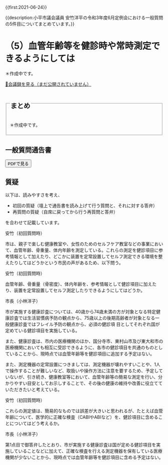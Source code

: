 {{first:2021-06-24}}

{{description:小平市議会議員 安竹洋平の令和3年度6月定例会における一般質問の5件目についてまとめています。}}

# （5）血管年齢等を健診時や常時測定できるようにしては

＊作成中です。

<p class="read-kaigiroku"><a href="">📄会議録を見る（まだ公開されていません）</a></p>

<fieldset class="point">
  <legend><h2> まとめ </h2></legend>

＊作成中です。

</fieldset>

## 一般質問通告書
<script src="https://documentcloud.adobe.com/view-sdk/main.js" defer></script>
<script type="text/javascript">
const showPDF = (url) => {
    const adobeDCView = new AdobeDC.View({clientId: "897dee58a3dd4a01b1de491cc8e563c3", locale: "ja-JP"});
    const fileName = (url.match(/^(?:[^:\/?#]+:)?(?:\/\/[^\/?#]*)?(?:([^?#]*\/)([^\/?#]*))?(\?[^#]*)?(?:#.*)?$/) ?? [])[2];
    adobeDCView.previewFile({
        content:   {location: {url: url}},
        metaData: {fileName: fileName}
    }, {embedMode: "LIGHT_BOX"});
}
</script>

<button onclick='showPDF("./202106-ippan-situmon-yasutake-5.pdf")' class="pdf-view-button">PDFで見る</button>

## 質疑

<div class="situgi">

以下は、読みやすさを考え、

- 初回の質疑（壇上で通告書を読み上げて行う質問と、それに対する答弁）
- 再質問の質疑（自席に戻ってから行う再質問と答弁）

を合わせて記載しています。


<div class="balloon bl-left">安竹（初回質問時）<br><div>

市は、親子で楽しむ健康教室や、女性のためのセルフケア教室などの事業において、血管年齢、骨重量、体内年齢を測定している。これらの測定を健診項目に参考情報として加えたり、どこかに装置を定常設置してセルフ測定できる環境を整えたりしてはどうかという市民の声があるため、以下問う。

</div></div>

<div class="balloon bl-left">安竹（初回質問時）<br><div>

血管年齢、骨重量（骨密度）、体内年齢を、参考情報として健診項目に加えたり、装置を定常設置してセルフ測定したりできるようにしてはどうか。

</div></div>

<div class="balloon bl-right">市長（小林洋子）<br><div>

市が実施する健康診査については、40歳から74歳未満の方が対象となる特定健康診査では生活習慣病予防の観点から、75歳以上の後期高齢者が対象となる一般健康診査ではフレイル予防の観点から、必須の健診項
目としてそれぞれ国が定めている健診項目を実施している。

また、健康診査は、市内の医療機関のほか、国分寺市、東村山市及び東大和市の医療機関においても相互に受診できるように、各市の健診項目を共通のものとしていることから、現時点では血管年齢等を健診項目に追加する予定はない。

また、測定機器の定常設置につきましては、測定機器が壊れやすいことや、1人で操作することが難しいなど、取扱いや操作方法に注意を要するため、予定していないが、引き続き、健康教室等において、血管年齢等の簡易な測定を行い、分かりやすい目安としてお示しすることで、その後の健康の維持や改善に役立てていただきたいと考えている。

</div></div>

<div class="balloon bl-left">安竹（初回質問時）<br><div>

これらの測定値は、簡易的なものでは誤差が大きいと思われるが、たとえば血管年齢について、医学的に正確な検査（CABIやABIなど）を、健診項目に含めることについてはどう考えるか。

</div></div>

<div class="balloon bl-right">市長（小林洋子）<br><div>

第1点目で御答弁したとおり、市が実施する健康診査は国が定める健診項目を実施していることなどに加えて、正確な検査を行える測定機器を保有している医療機関が少ないことから、現時点では血管年齢等を健診項目に含める予定はない。

</div></div>


</div>